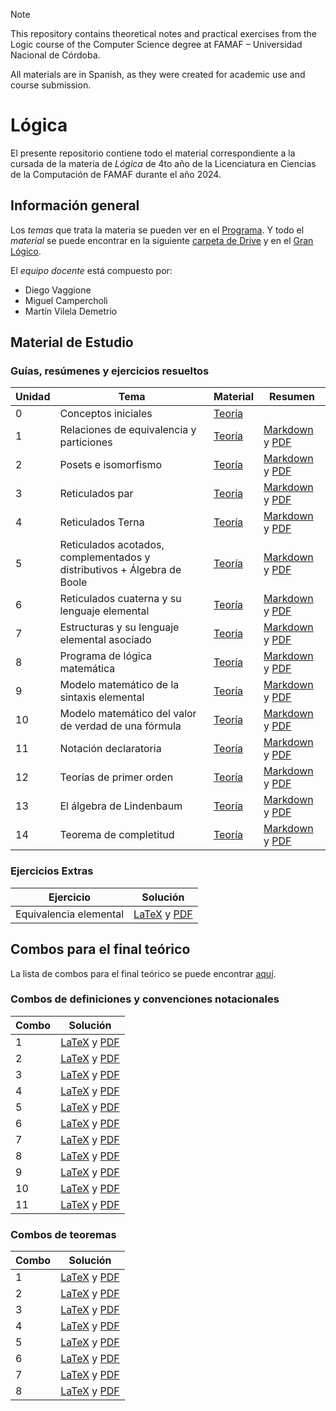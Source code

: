 > [!note]
> This repository contains theoretical notes and practical exercises from the Logic course of the Computer Science degree at FAMAF – Universidad Nacional de Córdoba.
>
> All materials are in Spanish, as they were created for academic use and course submission.

# Lógica

El presente repositorio contiene todo el material correspondiente a la cursada de la materia de _Lógica_ de 4to año de la Licenciatura en Ciencias de la Computación de FAMAF durante el año 2024.

## Información general

Los _temas_ que trata la materia se pueden ver en el [Programa](./subject_information/study_program.pdf). Y todo el _material_ se puede encontrar en la siguiente [carpeta de Drive](https://drive.google.com/drive/folders/1AJYhNeH_wqp3iEyuiD5CA52X4l3sVLgN) y en el [Gran Lógico](https://granlogico.com/).

El _equipo docente_ está compuesto por:

- Diego Vaggione
- Miguel Campercholi
- Martín Vilela Demetrio

## Material de Estudio

### Guías, resúmenes y ejercicios resueltos

<div align="center">

<!-- prettier-ignore -->
| Unidad | Tema | Material | Resumen |
| ------ | ---- | -------- | ------- |
| 0 | Conceptos iniciales | [Teoría](./classes/guide_0/theory.pdf) | |
| 1 | Relaciones de equivalencia y particiones | [Teoría](./classes/guide_1/theory.pdf) | [Markdown](./classes/guide_1/summary.md) y [PDF](./classes/guide_1/summary.pdf) |
| 2 | Posets e isomorfismo | [Teoría](./classes/guide_2/theory.pdf) | [Markdown](./classes/guide_2/summary.md) y [PDF](./classes/guide_2/summary.pdf) |
| 3 | Reticulados par | [Teoría](./classes/guide_3/theory.pdf) | [Markdown](./classes/guide_3/summary.md) y [PDF](./classes/guide_3/summary.pdf) |
| 4 | Reticulados Terna | [Teoría](./classes/guide_4/theory.pdf) | [Markdown](./classes/guide_4/summary.md) y [PDF](./classes/guide_4/summary.pdf) |
| 5 | Reticulados acotados, complementados y distributivos + Álgebra de Boole | [Teoría](./classes/guide_5/theory.pdf) | [Markdown](./classes/guide_5/summary.md) y [PDF](./classes/guide_5/summary.pdf) |
| 6 | Reticulados cuaterna y su lenguaje elemental | [Teoría](./classes/guide_6/theory.pdf) | [Markdown](./classes/guide_6/summary.md) y [PDF](./classes/guide_6/summary.pdf) |
| 7 | Estructuras y su lenguaje elemental asociado | [Teoría](./classes/guide_7/theory.pdf) | [Markdown](./classes/guide_7/summary.md) y [PDF](./classes/guide_7/summary.pdf) |
| 8 | Programa de lógica matemática | [Teoría](./classes/guide_8/theory.pdf) | [Markdown](./classes/guide_8/summary.md) y [PDF](./classes/guide_8/summary.pdf) |
| 9 | Modelo matemático de la sintaxis elemental | [Teoría](./classes/guide_9/theory.pdf) | [Markdown](./classes/guide_9/summary.md) y [PDF](./classes/guide_9/summary.pdf) |
| 10 | Modelo matemático del valor de verdad de una fórmula | [Teoría](./classes/guide_10/theory.pdf) | [Markdown](./classes/guide_10/summary.md) y [PDF](./classes/guide_10/summary.pdf) |
| 11 | Notación declaratoria | [Teoría](./classes/guide_11/theory.pdf) | [Markdown](./classes/guide_11/summary.md) y [PDF](./classes/guide_11/summary.pdf) |
| 12 | Teorías de primer orden | [Teoría](./classes/guide_12/theory.pdf) | [Markdown](./classes/guide_12/summary.md) y [PDF](./classes/guide_12/summary.pdf) |
| 13 | El álgebra de Lindenbaum | [Teoría](./classes/guide_13/theory.pdf) | [Markdown](./classes/guide_13/summary.md) y [PDF](./classes/guide_13/summary.pdf) |
| 14 | Teorema de completitud | [Teoría](./classes/guide_14/theory.pdf) | [Markdown](./classes/guide_14/summary.md) y [PDF](./classes/guide_14/summary.pdf) |

</div>

### Ejercicios Extras

<div align="center">

| Ejercicio              | Solución                                                                                                    |
| ---------------------- | ----------------------------------------------------------------------------------------------------------- |
| Equivalencia elemental | [LaTeX](./extras/elementary_equivalence/solution.tex) y [PDF](./extras/elementary_equivalence/solution.pdf) |

</div>

## Combos para el final teórico

La lista de combos para el final teórico se puede encontrar [aquí](./theory_exam/chosen_sets.pdf).

### Combos de definiciones y convenciones notacionales

<div align="center">

<!-- prettier-ignore -->
| Combo | Solución |
| ----- | -------- |
| 1 | [LaTeX](./theory_exam/definitions/set_01.tex) y [PDF](./theory_exam/definitions/set_01.pdf) |
| 2 | [LaTeX](./theory_exam/definitions/set_02.tex) y [PDF](./theory_exam/definitions/set_02.pdf) |
| 3 | [LaTeX](./theory_exam/definitions/set_03.tex) y [PDF](./theory_exam/definitions/set_03.pdf) |
| 4 | [LaTeX](./theory_exam/definitions/set_04.tex) y [PDF](./theory_exam/definitions/set_04.pdf) |
| 5 | [LaTeX](./theory_exam/definitions/set_05.tex) y [PDF](./theory_exam/definitions/set_05.pdf) |
| 6 | [LaTeX](./theory_exam/definitions/set_06.tex) y [PDF](./theory_exam/definitions/set_06.pdf) |
| 7 | [LaTeX](./theory_exam/definitions/set_07.tex) y [PDF](./theory_exam/definitions/set_07.pdf) |
| 8 | [LaTeX](./theory_exam/definitions/set_08.tex) y [PDF](./theory_exam/definitions/set_08.pdf) |
| 9 | [LaTeX](./theory_exam/definitions/set_09.tex) y [PDF](./theory_exam/definitions/set_09.pdf) |
| 10 | [LaTeX](./theory_exam/definitions/set_10.tex) y [PDF](./theory_exam/definitions/set_10.pdf) |
| 11 | [LaTeX](./theory_exam/definitions/set_11.tex) y [PDF](./theory_exam/definitions/set_11.pdf) |

</div>

### Combos de teoremas

<div align="center">

<!-- prettier-ignore -->
| Combo | Solución |
| ----- | -------- |
| 1 | [LaTeX](./theory_exam/theorems/set_01.tex) y [PDF](./theory_exam/theorems/set_01.pdf) |
| 2 | [LaTeX](./theory_exam/theorems/set_02.tex) y [PDF](./theory_exam/theorems/set_02.pdf) |
| 3 | [LaTeX](./theory_exam/theorems/set_03.tex) y [PDF](./theory_exam/theorems/set_03.pdf) |
| 4 | [LaTeX](./theory_exam/theorems/set_04.tex) y [PDF](./theory_exam/theorems/set_04.pdf) |
| 5 | [LaTeX](./theory_exam/theorems/set_05.tex) y [PDF](./theory_exam/theorems/set_05.pdf) |
| 6 | [LaTeX](./theory_exam/theorems/set_06.tex) y [PDF](./theory_exam/theorems/set_06.pdf) |
| 7 | [LaTeX](./theory_exam/theorems/set_07.tex) y [PDF](./theory_exam/theorems/set_07.pdf) |
| 8 | [LaTeX](./theory_exam/theorems/set_08.tex) y [PDF](./theory_exam/theorems/set_08.pdf) |

</div>
